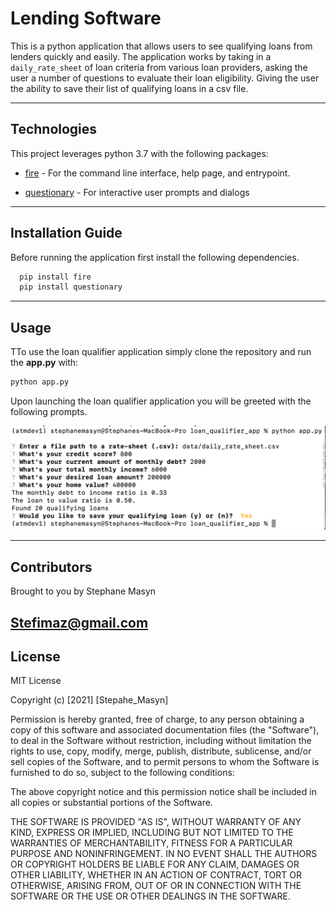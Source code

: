 # Lending Software

This is a python application that allows users to see qualifying loans from lenders quickly and easily. The application works by taking in a `daily_rate_sheet` of loan criteria from various loan providers, asking the user a number of questions to evaluate their loan eligibility.
Giving the user the ability to save their list of qualifying loans in a csv file.

---

## Technologies

This project leverages python 3.7 with the following packages:

* [fire](https://github.com/google/python-fire) - For the command line interface, help page, and entrypoint.

* [questionary](https://github.com/tmbo/questionary) - For interactive user prompts and dialogs

---

## Installation Guide

Before running the application first install the following dependencies.

```python
  pip install fire
  pip install questionary
```

---

## Usage

TTo use the loan qualifier application simply clone the repository and run the **app.py** with:

```python
python app.py
```

Upon launching the loan qualifier application you will be greeted with the following prompts.

![Loan Qualifier Prompts](Images/loan_qualifier.png)


---

## Contributors

Brought to you by Stephane Masyn

Stefimaz@gmail.com
---

## License

MIT License

Copyright (c) [2021] [Stepahe_Masyn]

Permission is hereby granted, free of charge, to any person obtaining a copy
of this software and associated documentation files (the "Software"), to deal
in the Software without restriction, including without limitation the rights
to use, copy, modify, merge, publish, distribute, sublicense, and/or sell
copies of the Software, and to permit persons to whom the Software is
furnished to do so, subject to the following conditions:

The above copyright notice and this permission notice shall be included in all
copies or substantial portions of the Software.

THE SOFTWARE IS PROVIDED "AS IS", WITHOUT WARRANTY OF ANY KIND, EXPRESS OR
IMPLIED, INCLUDING BUT NOT LIMITED TO THE WARRANTIES OF MERCHANTABILITY,
FITNESS FOR A PARTICULAR PURPOSE AND NONINFRINGEMENT. IN NO EVENT SHALL THE
AUTHORS OR COPYRIGHT HOLDERS BE LIABLE FOR ANY CLAIM, DAMAGES OR OTHER
LIABILITY, WHETHER IN AN ACTION OF CONTRACT, TORT OR OTHERWISE, ARISING FROM,
OUT OF OR IN CONNECTION WITH THE SOFTWARE OR THE USE OR OTHER DEALINGS IN THE
SOFTWARE.
